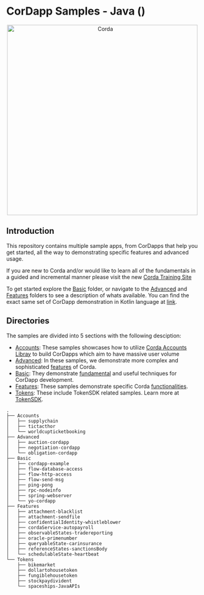 # CorDapp Samples - Java ()
<p align="center">
  <img src="https://www.corda.net/wp-content/uploads/2016/11/fg005_corda_b.png" alt="Corda" width="500">
</p>

## Introduction
This repository contains multiple sample apps, from CorDapps that help you get started, all the way to demonstrating specific features and advanced usage.

If you are new to Corda and/or would like to learn all of the fundamentals in a guided and incremental manner please visit the new 
[Corda Training Site](https://training.corda.net)

To get started explore the [Basic](./Basic) folder, or navigate to the [Advanced](./Advanced) and [Features](./Features) folders to see a description of whats available. You can find the exact same set of CorDapp demonstration in Kotlin language at [link](https://github.com/corda/samples-kotlin).

## Directories
The samples are divided into 5 sections with the following desciption:

* [Accounts](./Accounts): These samples showcases how to utilize [Corda Accounts Libray](https://training.corda.net/libraries/accounts-lib/) to build CorDapps which aim to have massive user volume
* [Advanced](./Advanced): In these samples, we demonstrate more complex and sophisticated [features](https://training.corda.net/corda-details/introduction/) of Corda. 
* [Basic](./Basic): They demonstrate [fundamental](https://training.corda.net/key-concepts/concepts/) and useful techniques for CorDapp development. 
* [Features](./Features): These samples demonstrate specific Corda [functionalities](https://training.corda.net/corda-details/introduction/). 
* [Tokens](./Tokens): These include TokenSDK related samples. Learn more at [TokenSDK](https://training.corda.net/libraries/tokens-sdk/). 



```
.
├── Accounts
│   ├── supplychain
│   ├── tictacthor
│   └── worldcupticketbooking
├── Advanced
│   ├── auction-cordapp
│   ├── negotiation-cordapp
│   └── obligation-cordapp
├── Basic
│   ├── cordapp-example
│   ├── flow-database-access
│   ├── flow-http-access
│   ├── flow-send-msg
│   ├── ping-pong
│   ├── rpc-nodeinfo
│   ├── spring-webserver
│   └── yo-cordapp
├── Features
│   ├── attachment-blacklist
│   ├── attachment-sendfile
│   ├── confidentialIdentity-whistleblower
│   ├── cordaService-autopayroll
│   ├── observableStates-tradereporting
│   ├── oracle-primenumber
│   ├── queryableState-carinsurance
│   ├── referenceStates-sanctionsBody
│   └── schedulableState-heartbeat
└── Tokens
    ├── bikemarket
    ├── dollartohousetoken
    ├── fungiblehousetoken
    ├── stockpaydivident
    └── spaceships-JavaAPIs
```
